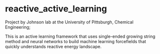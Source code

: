 # reactive_active_learning

Project by Johnson lab at the University of Pittsburgh, Chemical Engineering;

This is an active learning framework that uses single-ended growing string method and neural networks to build machine learning forcefields that quickly understands reactive energy landscape.
